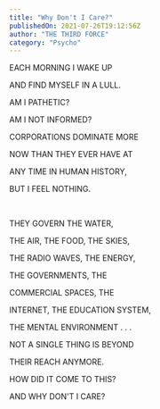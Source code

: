 ```yaml
---
title: "Why Don't I Care?"
publishedOn: 2021-07-26T19:12:56Z
author: "THE THIRD FORCE"
category: "Psycho"
---
```


EACH MORNING I WAKE UP

AND FIND MYSELF IN A LULL.

AM I PATHETIC?

AM I NOT INFORMED?

CORPORATIONS DOMINATE MORE

NOW THAN THEY EVER HAVE AT

ANY TIME IN HUMAN HISTORY,

BUT I FEEL NOTHING.

‍

THEY GOVERN THE WATER,

THE AIR, THE FOOD, THE SKIES,

THE RADIO WAVES, THE ENERGY,

THE GOVERNMENTS, THE

COMMERCIAL SPACES, THE

INTERNET, THE EDUCATION SYSTEM,

THE MENTAL ENVIRONMENT . . .

NOT A SINGLE THING IS BEYOND

THEIR REACH ANYMORE.

HOW DID IT COME TO THIS?

AND WHY DON'T I CARE?
